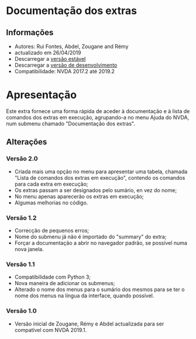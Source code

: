 ﻿
# Documentação dos extras #

## Informações ##
* Autores: Rui Fontes, Abdel, Zougane and Rémy
* actualizado em 26/04/2019
* Descarregar a [versão estável][1]
* Descarregar a [versão de desenvolvimento][2]
* Compatibilidade: NVDA 2017.2 até 2019.2

# Apresentação #
Este extra fornece uma forma rápida de aceder à documentação e à lista de comandos dos extras em execução, agrupando-a  no menu Ajuda do NVDA, num submenu chamado "Documentação dos extras".

## Alterações ##

### Versão 2.0 ###
* Criada mais uma opção no menu para apresentar uma tabela, chamada "Lista de comandos dos extras em execução", contendo os comandos para cada extra em execução;
* Os extras passam a ser designados pelo sumário, en vez do nome;
* No menu apenas aparecerão os extras em execução;
* Algumas melhorias no código.

### Versão 1.2 ###
* Correcção de pequenos erros;
* Nome do submenu já não é importado do "summary" do extra;
* Forçar a documentação a abrir no navegador padrão, se possível numa nova janela.

### Versão 1.1 ###
* Compatibilidade com Python 3;
*	 Nova maneira de adicionar os submenus;
* Alterado o nome dos menus para o sumário dos mesmos para se ter o nome dos menus na língua da interface, quando possível.

### Versão 1.0 ###
*	 Versão inicial de Zougane, Rémy e Abdel actualizada para ser compatível com NVDA 2019.1.

[1]: https://github.com/ruifontes/addonsHelp/releases/download/1.2/addonsHelp-1.2.nvda-addon
[2]: https://github.com/ruifontes/addonsHelp/releases/download/2.0/addonsHelp-2.0.nvda-addon
